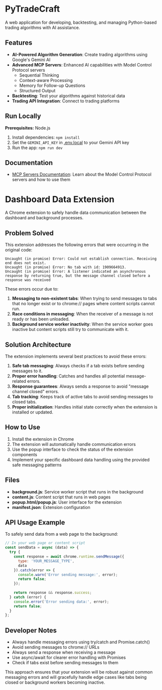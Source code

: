 # PyTradeCraft

A web application for developing, backtesting, and managing Python-based trading algorithms with AI assistance.

## Features

- **AI-Powered Algorithm Generation**: Create trading algorithms using Google's Gemini AI
- **Advanced MCP Servers**: Enhanced AI capabilities with Model Control Protocol servers
  - Sequential Thinking
  - Context-aware Processing
  - Memory for Follow-up Questions
  - Structured Output
- **Backtesting**: Test your algorithms against historical data
- **Trading API Integration**: Connect to trading platforms

## Run Locally

**Prerequisites:**  Node.js

1. Install dependencies:
   `npm install`
2. Set the `GEMINI_API_KEY` in [.env.local](.env.local) to your Gemini API key
3. Run the app:
   `npm run dev`

## Documentation

- [MCP Servers Documentation](MCP_SERVERS_DOCUMENTATION.md): Learn about the Model Control Protocol servers and how to use them

# Dashboard Data Extension

A Chrome extension to safely handle data communication between the dashboard and background processes.

## Problem Solved

This extension addresses the following errors that were occurring in the original code:

```
Uncaught (in promise) Error: Could not establish connection. Receiving end does not exist.
Uncaught (in promise) Error: No tab with id: 1909664913.
Uncaught (in promise) Error: A listener indicated an asynchronous response by returning true, but the message channel closed before a response was received
```

These errors occur due to:

1. **Messaging to non-existent tabs**: When trying to send messages to tabs that no longer exist or to chrome:// pages where content scripts cannot run.
2. **Race conditions in messaging**: When the receiver of a message is not ready or has been unloaded.
3. **Background service worker inactivity**: When the service worker goes inactive but content scripts still try to communicate with it.

## Solution Architecture

The extension implements several best practices to avoid these errors:

1. **Safe tab messaging**: Always checks if a tab exists before sending messages to it.
2. **Proper error handling**: Catches and handles all potential message-related errors.
3. **Response guarantees**: Always sends a response to avoid "message channel closed" errors.
4. **Tab tracking**: Keeps track of active tabs to avoid sending messages to closed tabs.
5. **Proper initialization**: Handles initial state correctly when the extension is installed or updated.

## How to Use

1. Install the extension in Chrome
2. The extension will automatically handle communication errors
3. Use the popup interface to check the status of the extension components
4. Implement your specific dashboard data handling using the provided safe messaging patterns

## Files

- **background.js**: Service worker script that runs in the background
- **content.js**: Content script that runs in web pages
- **popup.html/popup.js**: User interface for the extension
- **manifest.json**: Extension configuration

## API Usage Example

To safely send data from a web page to the background:

```javascript
// In your web page or content script
const sendData = async (data) => {
  try {
    const response = await chrome.runtime.sendMessage({
      type: 'YOUR_MESSAGE_TYPE',
      data
    }).catch(error => {
      console.warn('Error sending message:', error);
      return false;
    });
    
    return response && response.success;
  } catch (error) {
    console.error('Error sending data:', error);
    return false;
  }
};
```

## Developer Notes

- Always handle messaging errors using try/catch and Promise.catch()
- Avoid sending messages to chrome:// URLs
- Always send a response when receiving a message
- Use async/await for clearer error handling with Promises
- Check if tabs exist before sending messages to them

This approach ensures that your extension will be robust against common messaging errors and will gracefully handle edge cases like tabs being closed or background workers becoming inactive.
